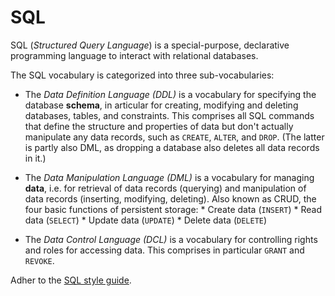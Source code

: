 # SQL

SQL (_Structured Query Language_) is a special-purpose, declarative programming language to interact with relational databases.

The SQL vocabulary is categorized into three sub-vocabularies:

* The _Data Definition Language (DDL)_ is a vocabulary for specifying the database **schema**, in articular for creating, modifying and deleting databases, tables, and constraints. This comprises all SQL commands that define the structure and properties of data but don't actually manipulate any data records, such as `CREATE`, `ALTER`, and `DROP`. (The latter is partly also DML, as dropping a database also deletes all data records in it.)

* The _Data Manipulation Language (DML)_ is a vocabulary for managing **data**, i.e. for retrieval of data records (querying) and manipulation of data records (inserting, modifying, deleting). Also known as CRUD, the four basic functions of persistent storage:
      * Create data (`INSERT`)
      * Read data (`SELECT`)
      * Update data (`UPDATE`)
      * Delete data (`DELETE`)

* The _Data Control Language (DCL)_ is a vocabulary for controlling rights and roles for accessing data. This comprises in particular `GRANT` and `REVOKE`.

Adher to the [SQL style guide](http://www.sqlstyle.guide).
